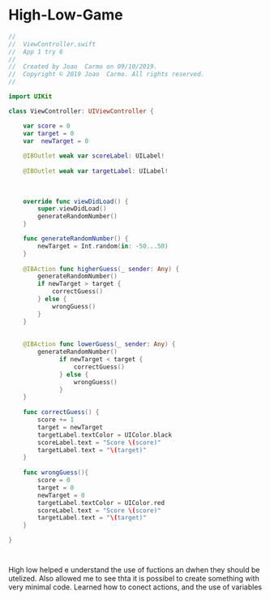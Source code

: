 # High-Low-Game

```swift
//
//  ViewController.swift
//  App 1 try 6
//
//  Created by Joao  Carmo on 09/10/2019.
//  Copyright © 2019 Joao  Carmo. All rights reserved.
//

import UIKit

class ViewController: UIViewController {

    var score = 0
    var target = 0
    var  newTarget = 0
    
    @IBOutlet weak var scoreLabel: UILabel!
    
    @IBOutlet weak var targetLabel: UILabel!
    
    
    
    override func viewDidLoad() {
        super.viewDidLoad()
        generateRandomNumber()
    }

    func generateRandomNumber() {
        newTarget = Int.random(in: -50...50)
    }
    
    @IBAction func higherGuess(_ sender: Any) {
        generateRandomNumber()
        if newTarget > target {
            correctGuess()
        } else {
            wrongGuess()
        }
    }
    
    
    @IBAction func lowerGuess(_ sender: Any) {
        generateRandomNumber()
              if newTarget < target {
                  correctGuess()
              } else {
                  wrongGuess()
              }
    }
    
    func correctGuess() {
        score += 1
        target = newTarget
        targetLabel.textColor = UIColor.black
        scoreLabel.text = "Score \(score)"
        targetLabel.text = "\(target)"
    }
    
    func wrongGuess(){
        score = 0
        target = 0
        newTarget = 0
        targetLabel.textColor = UIColor.red
        scoreLabel.text = "Score \(score)"
        targetLabel.text = "\(target)"
    }

}




```
High low helped e understand the use of fuctions an dwhen they should be utelized.
Also allowed me to see thta it is possibel to create something with very minimal code.
Learned how to conect actions, and the use of variables

